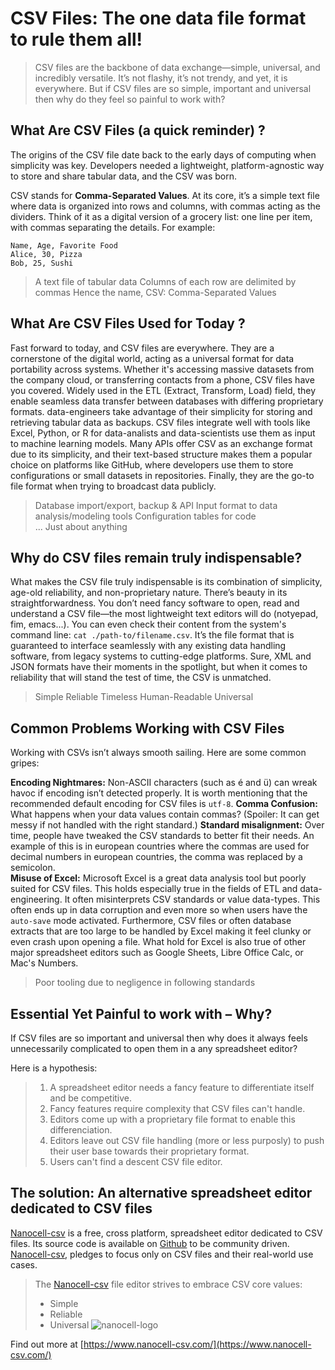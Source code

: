 <!-- https://www.nanocell-csv.com/img/meme/csv-to-rule-them-all.webp -->
# CSV Files: The one data file format to rule them all!

> CSV files are the backbone of data exchange—simple, universal, and incredibly versatile.  It’s not flashy, it’s not trendy, and yet, it is everywhere. But if CSV files are so simple, important and universal then why do they feel so painful to work with?

## What Are CSV Files (a quick reminder) ?

The origins of the CSV file date back to the early days of computing when simplicity was key. Developers needed a lightweight, platform-agnostic way to store and share tabular data, and the CSV was born. 

CSV stands for **Comma-Separated Values**. At its core, it’s a simple text file where data is organized into rows and columns, with commas acting as the dividers. Think of it as a digital version of a grocery list: one line per item, with commas separating the details. 
For example:

```csv
Name, Age, Favorite Food
Alice, 30, Pizza
Bob, 25, Sushi
```

> A text file of tabular data
> Columns of each row are delimited by commas
> Hence the name, CSV: Comma-Separated Values


## What Are CSV Files Used for Today ?

Fast forward to today, and CSV files are everywhere. They are a cornerstone of the digital world, acting as a universal format for data portability across systems. Whether it's accessing massive datasets from the company cloud, or transferring contacts from a phone, CSV files have you covered. Widely used in the ETL (Extract, Transform, Load) field, they enable seamless data transfer between databases with differing proprietary formats. data-engineers take advantage of their simplicity for storing and retrieving tabular data as backups. CSV files integrate well with tools like Excel, Python, or R for data-analists and data-scientists use them as input to machine learning models. Many APIs offer CSV as an exchange format due to its simplicity, and their text-based structure makes them a popular choice on platforms like GitHub, where developers use them to store configurations or small datasets in repositories. Finally, they are the go-to file format when trying to broadcast data publicly. 


 
> Database import/export, backup & API 
> Input format to data analysis/modeling tools
> Configuration tables for code  
> ... Just about anything



## Why do CSV files remain truly indispensable?

What makes the CSV file truly indispensable is its combination of simplicity, age-old reliability, and non-proprietary nature. There’s beauty in its straightforwardness. You don’t need fancy software to open, read and understand a CSV file—the most lightweight text editors will do (notyepad, fim, emacs...). You can even check their content from the system's command line: `cat ./path-to/filename.csv`. It’s the file format that is guaranteed to interface seamlessly with any existing data handling software, from legacy systems to cutting-edge platforms. Sure, XML and JSON formats have their moments in the spotlight, but when it comes to reliability that will stand the test of time, the CSV is unmatched.

> Simple
> Reliable
> Timeless 
> Human-Readable
> Universal



##  Common Problems Working with CSV Files

Working with CSVs isn’t always smooth sailing. Here are some common gripes:

**Encoding Nightmares:** Non-ASCII characters (such as é and ü) can wreak havoc if encoding isn’t detected properly. It is worth mentioning that the recommended default encoding for CSV files is `utf-8`.
**Comma Confusion:** What happens when your data values contain commas? (Spoiler: It can get messy if not handled with the right standard.)
**Standard misalignment:** Over time, people have tweaked the CSV standards to better fit their needs. An example of this is in european countries where the  commas are used for decimal numbers in european countries, the comma was replaced by a semicolon.  
**Misuse of Excel:** Microsoft Excel is a great data analysis tool but poorly suited for CSV files. This holds especially true in the fields of ETL and data-engineering. It often misinterprets CSV standards or value data-types. This often ends up in data corruption and even more so when users have the `auto-save` mode activated. Furthermore, CSV files or often database extracts that are too large to be handled by Excel making it feel clunky or even crash upon opening a file. What hold for Excel is also true of other major spreadsheet editors such as Google Sheets, Libre Office Calc, or Mac's Numbers.

> Poor tooling due to negligence in following standards


## Essential Yet Painful to work with – Why?

If CSV files are so important and universal then why does it always feels unnecessarily complicated to open them in a any spreadsheet editor?

Here is a hypothesis: 

> 1. A spreadsheet editor needs a fancy feature to differentiate itself and be competitive. 
> 2. Fancy features require complexity that CSV files can't handle.
> 3. Editors come up with a proprietary file format to enable this differenciation.
> 4. Editors leave out CSV file handling (more or less purposly) to push their user base towards their proprietary format.
> 5. Users can't find a descent CSV file editor.


## The solution: An alternative spreadsheet editor dedicated to CSV files

[Nanocell-csv](https://www.nanocell-csv.com/) is a free, cross platform, spreadsheet editor dedicated to CSV files. Its source code is available on [Github](https://github.com/CedricBonjour/nanocell-csv) to be community driven. [Nanocell-csv](https://www.nanocell-csv.com/), pledges to focus only on CSV files and their real-world use cases. 

> The [Nanocell-csv](https://www.nanocell-csv.com/) file editor strives to embrace CSV core values: 
> - Simple 
> - Reliable
> - Universal 
![nanocell-logo](https://www.nanocell-csv.com/img/screenshot/screenshot_light_logo.webp)

Find out more at [https://www.nanocell-csv.com/](https://www.nanocell-csv.com/)